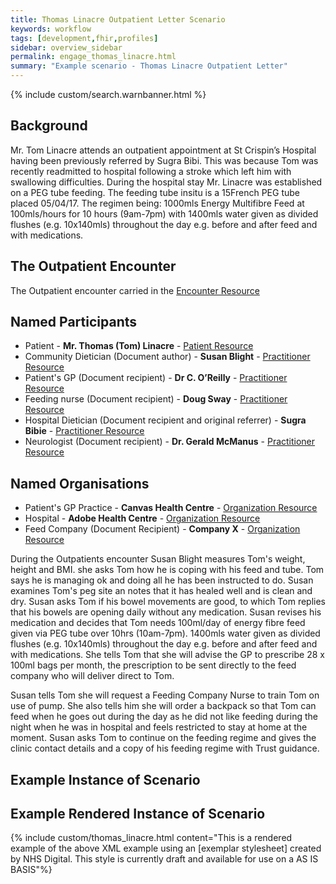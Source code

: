 ```yaml
---
title: Thomas Linacre Outpatient Letter Scenario
keywords: workflow
tags: [development,fhir,profiles]
sidebar: overview_sidebar
permalink: engage_thomas_linacre.html
summary: "Example scenario - Thomas Linacre Outpatient Letter"
---
```


{% include custom/search.warnbanner.html %}

## Background ##
Mr. Tom Linacre attends an outpatient appointment at St Crispin’s Hospital having been previously referred by Sugra Bibi. This was because Tom was recently readmitted to hospital following a stroke which left him with swallowing difficulties. During the hospital stay Mr. Linacre was established on a PEG tube feeding. The feeding tube insitu is a 15French PEG tube placed 05/04/17. The regimen being: 1000mls Energy Multifibre Feed at 100mls/hours for 10 hours (9am-7pm) with 1400mls water given as divided flushes (e.g. 10x140mls) throughout the day e.g. before and after feed and with medications. 

## The Outpatient Encounter ##

The Outpatient encounter carried in the [Encounter Resource](https://fhir.nhs.uk/STU3/StructureDefinition/CareConnect-ITK-Encounter-1)

## Named Participants ##

- Patient - **Mr. Thomas  (Tom) Linacre** - [Patient Resource](https://fhir.hl7.org.uk/STU3/StructureDefinition/CareConnect-Patient-1)
- Community Dietician (Document author) - **Susan Blight** - [Practitioner Resource](https://fhir.hl7.org.uk/STU3/StructureDefinition/CareConnect-Practitioner-1)
- Patient's GP (Document recipient) - **Dr  C. O’Reilly** - [Practitioner Resource](https://fhir.hl7.org.uk/STU3/StructureDefinition/CareConnect-Practitioner-1)
- Feeding nurse (Document recipient) - **Doug Sway** - [Practitioner Resource](https://fhir.hl7.org.uk/STU3/StructureDefinition/CareConnect-Practitioner-1)
- Hospital Dietician (Document recipient and original referrer) - **Sugra Bibie** - [Practitioner Resource](https://fhir.hl7.org.uk/STU3/StructureDefinition/CareConnect-Practitioner-1)
- Neurologist (Document recipient) - **Dr. Gerald McManus** - [Practitioner Resource](https://fhir.hl7.org.uk/STU3/StructureDefinition/CareConnect-Practitioner-1)

## Named Organisations ##

- Patient's GP Practice - **Canvas Health Centre** - [Organization Resource](https://fhir.hl7.org.uk/STU3/StructureDefinition/CareConnect-Organization-1)
- Hospital - **Adobe Health Centre** - [Organization Resource](https://fhir.hl7.org.uk/STU3/StructureDefinition/CareConnect-Organization-1)
- Feed Company (Document Recipient) - **Company  X** - [Organization Resource](https://fhir.hl7.org.uk/STU3/StructureDefinition/CareConnect-Organization-1)

During the Outpatients encounter Susan Blight measures Tom's weight, height and BMI. she asks Tom how he is coping with his feed and tube. Tom says he is managing ok and doing all he has been instructed to do. Susan examines Tom's peg site an notes that it has healed well and is clean and dry. Susan asks Tom if his bowel movements are good, to which Tom replies that his bowels are opening daily without any medication.
Susan revises his medication and decides that Tom needs 100ml/day of energy fibre feed given via PEG tube over 10hrs (10am-7pm). 1400mls water given as divided flushes (e.g. 10x140mls) throughout the day e.g. before and after feed and with medications.
She tells Tom that she will advise the GP to prescribe 28 x 100ml bags per month, the prescription to be sent directly to the feed company who will deliver direct to Tom.

Susan tells Tom she will request a Feeding Company Nurse to train Tom on use of pump.
She also tells him she will order a backpack so that Tom can feed when he goes out during the day as he did not like feeding during the night when he was in hospital and feels restricted to stay at home at the moment.
Susan asks Tom to continue on the feeding regime and gives the clinic contact details and a copy of his feeding regime with Trust guidance.


## Example Instance of Scenario ##

<script src="https://gist.github.com/IOPS-DEV/e34faf1969470b219b403b98df66593c.js"></script>

## Example Rendered Instance of Scenario ##

{% include custom/thomas_linacre.html content="This is a rendered example of the above XML example using an [exemplar stylesheet] created by NHS Digital. This style is currently draft and available for use on a AS IS BASIS"%}